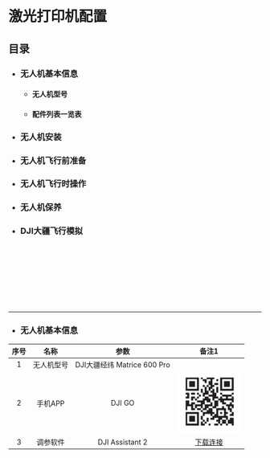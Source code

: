 # 激光打印机配置
## 目录
* ### 无人机基本信息  
   * #### 无人机型号
   * #### 配件列表一览表
* ### 无人机安装
* ### 无人机飞行前准备
* ### 无人机飞行时操作
* ### 无人机保养
* ### DJI大疆飞行模拟

<br><br><br><br><br><br><br>
<hr>

* ### 无人机基本信息
|  序号  | 名称   |  参数  |  备注1  |
|  :----:  |  :----:  |  :----:  |  :----:  |
|  1  |  无人机型号  |  DJI大疆经纬 Matrice 600 Pro  |    |
|  2  |  手机APP  |  DJI GO  |  ![DJIGO](https://github.com/JinghuiChan/WYU-Lab-1308/blob/master/Pictures/DJIGO.png)  |
|  3  |  调参软件  |  DJI Assistant 2   |  [下载连接](https://dl.djicdn.com/downloads/dji_assistant/20190327/DJI+Assistant+2+1.2.5.exe) |

